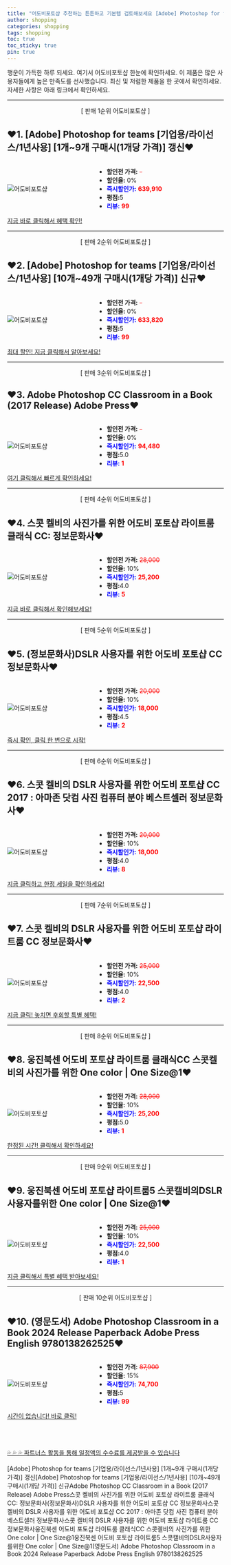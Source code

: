 ```yaml
---
title: "어도비포토샵 추천하는 튼튼하고 기본템 검토해보세요 [Adobe] Photoshop for teams [기업용/라이선스/1년사용]"
author: shopping
categories: shopping
tags: shopping
toc: true
toc_sticky: true
pin: true
---
```

행운이 가득한 하루 되세요. 여기서 어도비포토샵 한눈에 확인하세요. 이 제품은 많은 사용자들에게 높은 만족도를 선사했습니다. 최신 및 저렴한 제품을 한 곳에서 확인하세요. 자세한 사항은 아래 링크에서 확인하세요.

---
<p class="toplist" style="margin: 0 auto; display: block; width: fit-content;">[ 판매 1순위 어도비포토샵 ]</p>

<h2><strong>❤️1. [Adobe] Photoshop for teams [기업용/라이선스/1년사용] [1개~9개 구매시(1개당 가격)] 갱신❤️</strong></h2>

<div style="display: flex; align-items: center;">
    <div style="flex: 0.4;">
        <img src="https://thumbnail7.coupangcdn.com/thumbnails/remote/230x230ex/image/vendor_inventory/4981/dd0538c55ba9abf8834df9faa193ea81ed7e03294a407db9de301209f809.jpg" alt="어도비포토샵" style="max-width: 100%;">
    </div>
    <div style="flex: 0.6; margin-left: 10px;">
        <ul>
            <li><strong>할인전 가격:</strong> <del style="color: red;">-</del></li>
            <li><strong>할인율:</strong> 0%</li>
            <li><span style='color:blue'><strong>즉시할인가:</strong></span> <span style='color:red'><strong>639,910</strong></span></li>
            <li><strong>평점:</strong>5</li>
            <li><span style='color:blue'><strong>리뷰:</strong></span> <span style='color:red'><strong>99</strong></span></li>
        </ul>
    </div>
</div>
<div class="center">
    <a href="https://selin100587001.github.io?lptag=AF9450613&subid=githubio&pageKey=8219673844&traceid=V0-153&itemId=23621629431&vendorItemId=90647236188" class="myButton">
        지금 바로 클릭해서 혜택 확인!
    </a>
</div>


---
<p class="toplist" style="margin: 0 auto; display: block; width: fit-content;">[ 판매 2순위 어도비포토샵 ]</p>

<h2><strong>❤️2. [Adobe] Photoshop for teams [기업용/라이선스/1년사용] [10개~49개 구매시(1개당 가격)] 신규❤️</strong></h2>

<div style="display: flex; align-items: center;">
    <div style="flex: 0.4;">
        <img src="https://thumbnail10.coupangcdn.com/thumbnails/remote/230x230ex/image/vendor_inventory/7bb8/a315e059e389d11ddb2fe452d0163377f2e9dc7f5991af5c2149a1a5f194.jpg" alt="어도비포토샵" style="max-width: 100%;">
    </div>
    <div style="flex: 0.6; margin-left: 10px;">
        <ul>
            <li><strong>할인전 가격:</strong> <del style="color: red;">-</del></li>
            <li><strong>할인율:</strong> 0%</li>
            <li><span style='color:blue'><strong>즉시할인가:</strong></span> <span style='color:red'><strong>633,820</strong></span></li>
            <li><strong>평점:</strong>5</li>
            <li><span style='color:blue'><strong>리뷰:</strong></span> <span style='color:red'><strong>99</strong></span></li>
        </ul>
    </div>
</div>
<div class="center">
    <a href="https://selin100587001.github.io?lptag=AF9450613&subid=githubio&pageKey=8219673825&traceid=V0-153&itemId=23621629294&vendorItemId=90647236097" class="myButton">
        최대 할인! 지금 클릭해서 알아보세요!
    </a>
</div>


---
<p class="toplist" style="margin: 0 auto; display: block; width: fit-content;">[ 판매 3순위 어도비포토샵 ]</p>

<h2><strong>❤️3. Adobe Photoshop CC Classroom in a Book (2017 Release) Adobe Press❤️</strong></h2>

<div style="display: flex; align-items: center;">
    <div style="flex: 0.4;">
        <img src="https://thumbnail9.coupangcdn.com/thumbnails/remote/230x230ex/image/vendor_inventory/5baf/486eb5472f1b75a916de60153a1fa02babcc5ecef26c2f84918872b2a3bf.jpg" alt="어도비포토샵" style="max-width: 100%;">
    </div>
    <div style="flex: 0.6; margin-left: 10px;">
        <ul>
            <li><strong>할인전 가격:</strong> <del style="color: red;">-</del></li>
            <li><strong>할인율:</strong> 0%</li>
            <li><span style='color:blue'><strong>즉시할인가:</strong></span> <span style='color:red'><strong>94,480</strong></span></li>
            <li><strong>평점:</strong>5.0</li>
            <li><span style='color:blue'><strong>리뷰:</strong></span> <span style='color:red'><strong>1</strong></span></li>
        </ul>
    </div>
</div>
<div class="center">
    <a href="https://selin100587001.github.io?lptag=AF9450613&subid=githubio&pageKey=43155611&traceid=V0-153&itemId=156190670&vendorItemId=3366255896" class="myButton">
        여기 클릭해서 빠르게 확인하세요!
    </a>
</div>


---
<p class="toplist" style="margin: 0 auto; display: block; width: fit-content;">[ 판매 4순위 어도비포토샵 ]</p>

<h2><strong>❤️4. 스콧 켈비의 사진가를 위한 어도비 포토샵 라이트룸 클래식 CC: 정보문화사❤️</strong></h2>

<div style="display: flex; align-items: center;">
    <div style="flex: 0.4;">
        <img src="https://thumbnail6.coupangcdn.com/thumbnails/remote/230x230ex/image/retail/images/2018/10/15/13/1/e60b6c89-0051-4ed2-b4d8-9fba7b200756.jpg" alt="어도비포토샵" style="max-width: 100%;">
    </div>
    <div style="flex: 0.6; margin-left: 10px;">
        <ul>
            <li><strong>할인전 가격:</strong> <del style="color: red;">28,000</del></li>
            <li><strong>할인율:</strong> 10%</li>
            <li><span style='color:blue'><strong>즉시할인가:</strong></span> <span style='color:red'><strong>25,200</strong></span></li>
            <li><strong>평점:</strong>4.0</li>
            <li><span style='color:blue'><strong>리뷰:</strong></span> <span style='color:red'><strong>5</strong></span></li>
        </ul>
    </div>
</div>
<div class="center">
    <a href="https://selin100587001.github.io?lptag=AF9450613&subid=githubio&pageKey=146087970&traceid=V0-153&itemId=423211749&vendorItemId=4041682838" class="myButton">
        지금 바로 클릭해서 확인해보세요!
    </a>
</div>


---
<p class="toplist" style="margin: 0 auto; display: block; width: fit-content;">[ 판매 5순위 어도비포토샵 ]</p>

<h2><strong>❤️5. (정보문화사)DSLR 사용자를 위한 어도비 포토샵 CC 정보문화사❤️</strong></h2>

<div style="display: flex; align-items: center;">
    <div style="flex: 0.4;">
        <img src="https://thumbnail9.coupangcdn.com/thumbnails/remote/230x230ex/image/retail-product-api/A00077021/349016/690903/main/80b32544e99866695ada6a0796ac31be5dddd21b1574d628748479fdfaeaa269.jpg" alt="어도비포토샵" style="max-width: 100%;">
    </div>
    <div style="flex: 0.6; margin-left: 10px;">
        <ul>
            <li><strong>할인전 가격:</strong> <del style="color: red;">20,000</del></li>
            <li><strong>할인율:</strong> 10%</li>
            <li><span style='color:blue'><strong>즉시할인가:</strong></span> <span style='color:red'><strong>18,000</strong></span></li>
            <li><strong>평점:</strong>4.5</li>
            <li><span style='color:blue'><strong>리뷰:</strong></span> <span style='color:red'><strong>2</strong></span></li>
        </ul>
    </div>
</div>
<div class="center">
    <a href="https://selin100587001.github.io?lptag=AF9450613&subid=githubio&pageKey=35270633&traceid=V0-153&itemId=130805182&vendorItemId=3274494757" class="myButton">
        즉시 확인, 클릭 한 번으로 시작!
    </a>
</div>


---
<p class="toplist" style="margin: 0 auto; display: block; width: fit-content;">[ 판매 6순위 어도비포토샵 ]</p>

<h2><strong>❤️6. 스콧 켈비의 DSLR 사용자를 위한 어도비 포토샵 CC 2017 : 아마존 닷컴 사진 컴퓨터 분야 베스트셀러 정보문화사❤️</strong></h2>

<div style="display: flex; align-items: center;">
    <div style="flex: 0.4;">
        <img src="https://thumbnail6.coupangcdn.com/thumbnails/remote/230x230ex/image/retail/images/2017/08/07/17/5/3ea58cef-d1b7-447d-bff1-734bc5d2105f.jpg" alt="어도비포토샵" style="max-width: 100%;">
    </div>
    <div style="flex: 0.6; margin-left: 10px;">
        <ul>
            <li><strong>할인전 가격:</strong> <del style="color: red;">20,000</del></li>
            <li><strong>할인율:</strong> 10%</li>
            <li><span style='color:blue'><strong>즉시할인가:</strong></span> <span style='color:red'><strong>18,000</strong></span></li>
            <li><strong>평점:</strong>4.0</li>
            <li><span style='color:blue'><strong>리뷰:</strong></span> <span style='color:red'><strong>8</strong></span></li>
        </ul>
    </div>
</div>
<div class="center">
    <a href="https://selin100587001.github.io?lptag=AF9450613&subid=githubio&pageKey=30104692&traceid=V0-153&itemId=114825505&vendorItemId=3229436166" class="myButton">
        지금 클릭하고 한정 세일을 확인하세요!
    </a>
</div>


---
<p class="toplist" style="margin: 0 auto; display: block; width: fit-content;">[ 판매 7순위 어도비포토샵 ]</p>

<h2><strong>❤️7. 스콧 켈비의 DSLR 사용자를 위한 어도비 포토샵 라이트룸 CC 정보문화사❤️</strong></h2>

<div style="display: flex; align-items: center;">
    <div style="flex: 0.4;">
        <img src="https://thumbnail10.coupangcdn.com/thumbnails/remote/230x230ex/image/retail/images/2017/04/04/19/3/8f3fc8fe-dea1-44a1-bc59-f4972b01725a.jpg" alt="어도비포토샵" style="max-width: 100%;">
    </div>
    <div style="flex: 0.6; margin-left: 10px;">
        <ul>
            <li><strong>할인전 가격:</strong> <del style="color: red;">25,000</del></li>
            <li><strong>할인율:</strong> 10%</li>
            <li><span style='color:blue'><strong>즉시할인가:</strong></span> <span style='color:red'><strong>22,500</strong></span></li>
            <li><strong>평점:</strong>4.0</li>
            <li><span style='color:blue'><strong>리뷰:</strong></span> <span style='color:red'><strong>2</strong></span></li>
        </ul>
    </div>
</div>
<div class="center">
    <a href="https://selin100587001.github.io?lptag=AF9450613&subid=githubio&pageKey=18422776&traceid=V0-153&itemId=74069942&vendorItemId=3122440681" class="myButton">
        지금 클릭! 놓치면 후회할 특별 혜택!
    </a>
</div>


---
<p class="toplist" style="margin: 0 auto; display: block; width: fit-content;">[ 판매 8순위 어도비포토샵 ]</p>

<h2><strong>❤️8. 웅진북센 어도비 포토샵 라이트룸 클래식CC 스콧켈비의 사진가를 위한 One color | One Size@1❤️</strong></h2>

<div style="display: flex; align-items: center;">
    <div style="flex: 0.4;">
        <img src="https://thumbnail7.coupangcdn.com/thumbnails/remote/230x230ex/image/vendor_inventory/dcd3/6aaa3b66a111a4ea2c56a81151efa107552d5921230c0cca506b4726ba51.jpg" alt="어도비포토샵" style="max-width: 100%;">
    </div>
    <div style="flex: 0.6; margin-left: 10px;">
        <ul>
            <li><strong>할인전 가격:</strong> <del style="color: red;">28,000</del></li>
            <li><strong>할인율:</strong> 10%</li>
            <li><span style='color:blue'><strong>즉시할인가:</strong></span> <span style='color:red'><strong>25,200</strong></span></li>
            <li><strong>평점:</strong>5.0</li>
            <li><span style='color:blue'><strong>리뷰:</strong></span> <span style='color:red'><strong>1</strong></span></li>
        </ul>
    </div>
</div>
<div class="center">
    <a href="https://selin100587001.github.io?lptag=AF9450613&subid=githubio&pageKey=1142360696&traceid=V0-153&itemId=2113702639&vendorItemId=4620106779" class="myButton">
        한정된 시간! 클릭해서 확인하세요!
    </a>
</div>


---
<p class="toplist" style="margin: 0 auto; display: block; width: fit-content;">[ 판매 9순위 어도비포토샵 ]</p>

<h2><strong>❤️9. 웅진북센 어도비 포토샵 라이트룸5 스콧캘비의DSLR사용자를위한 One color | One Size@1❤️</strong></h2>

<div style="display: flex; align-items: center;">
    <div style="flex: 0.4;">
        <img src="https://thumbnail8.coupangcdn.com/thumbnails/remote/230x230ex/image/vendor_inventory/0bc8/bb6f0178cf5cf7543d2a120f6dba87a961c88673f8b694ba22e93cf932b1.jpg" alt="어도비포토샵" style="max-width: 100%;">
    </div>
    <div style="flex: 0.6; margin-left: 10px;">
        <ul>
            <li><strong>할인전 가격:</strong> <del style="color: red;">25,000</del></li>
            <li><strong>할인율:</strong> 10%</li>
            <li><span style='color:blue'><strong>즉시할인가:</strong></span> <span style='color:red'><strong>22,500</strong></span></li>
            <li><strong>평점:</strong>4.0</li>
            <li><span style='color:blue'><strong>리뷰:</strong></span> <span style='color:red'><strong>1</strong></span></li>
        </ul>
    </div>
</div>
<div class="center">
    <a href="https://selin100587001.github.io?lptag=AF9450613&subid=githubio&pageKey=1138066875&traceid=V0-153&itemId=2108439953&vendorItemId=4325370929" class="myButton">
        지금 클릭해서 특별 혜택 받아보세요!
    </a>
</div>


---
<p class="toplist" style="margin: 0 auto; display: block; width: fit-content;">[ 판매 10순위 어도비포토샵 ]</p>

<h2><strong>❤️10. (영문도서) Adobe Photoshop Classroom in a Book 2024 Release Paperback Adobe Press English 9780138262525❤️</strong></h2>

<div style="display: flex; align-items: center;">
    <div style="flex: 0.4;">
        <img src="https://thumbnail7.coupangcdn.com/thumbnails/remote/230x230ex/image/vendor_inventory/9f40/3dca5d5c0acc7ebeae716064c9f0e58a02ee4663b5d293ac994a20bd32ca.jpg" alt="어도비포토샵" style="max-width: 100%;">
    </div>
    <div style="flex: 0.6; margin-left: 10px;">
        <ul>
            <li><strong>할인전 가격:</strong> <del style="color: red;">87,900</del></li>
            <li><strong>할인율:</strong> 15%</li>
            <li><span style='color:blue'><strong>즉시할인가:</strong></span> <span style='color:red'><strong>74,700</strong></span></li>
            <li><strong>평점:</strong>5</li>
            <li><span style='color:blue'><strong>리뷰:</strong></span> <span style='color:red'><strong>99</strong></span></li>
        </ul>
    </div>
</div>
<div class="center">
    <a href="https://selin100587001.github.io?lptag=AF9450613&subid=githubio&pageKey=7628709788&traceid=V0-153&itemId=20241855725&vendorItemId=87330225906" class="myButton">
        시간이 없습니다! 바로 클릭!
    </a>
</div>

<br><br><br>[💦 💦 💦 파트너스 활동을 통해 일정액의 수수료를 제공받을 수 있습니다](https://link.coupang.com/a/bcpT2c)<br><br>[Adobe] Photoshop for teams [기업용/라이선스/1년사용] [1개~9개 구매시(1개당 가격)] 갱신[Adobe] Photoshop for teams [기업용/라이선스/1년사용] [10개~49개 구매시(1개당 가격)] 신규Adobe Photoshop CC Classroom in a Book (2017 Release) Adobe Press스콧 켈비의 사진가를 위한 어도비 포토샵 라이트룸 클래식 CC: 정보문화사(정보문화사)DSLR 사용자를 위한 어도비 포토샵 CC 정보문화사스콧 켈비의 DSLR 사용자를 위한 어도비 포토샵 CC 2017 : 아마존 닷컴 사진 컴퓨터 분야 베스트셀러 정보문화사스콧 켈비의 DSLR 사용자를 위한 어도비 포토샵 라이트룸 CC 정보문화사웅진북센 어도비 포토샵 라이트룸 클래식CC 스콧켈비의 사진가를 위한 One color | One Size@1웅진북센 어도비 포토샵 라이트룸5 스콧캘비의DSLR사용자를위한 One color | One Size@1(영문도서) Adobe Photoshop Classroom in a Book 2024 Release Paperback Adobe Press English 9780138262525